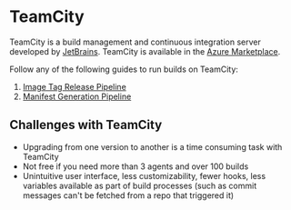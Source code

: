 # TeamCity

TeamCity is a build management and continuous integration server developed by [JetBrains](https://www.jetbrains.com/teamcity/). TeamCity is available in the [Azure Marketplace](https://azuremarketplace.microsoft.com/en-en/marketplace/apps/jetbrains.teamcity?tab=Overview). 

Follow any of the following guides to run builds on TeamCity:

1. [Image Tag Release Pipeline](./ImageTagRelease.md)
2. [Manifest Generation Pipeline](./ManifestGeneration.md)

## Challenges with TeamCity

- Upgrading from one version to another is a time consuming task with TeamCity 
- Not free if you need more than 3 agents and over 100 builds
- Unintuitive user interface, less customizability, fewer hooks, less variables available as part of build processes (such as commit messages can't be fetched from a repo that triggered it)






